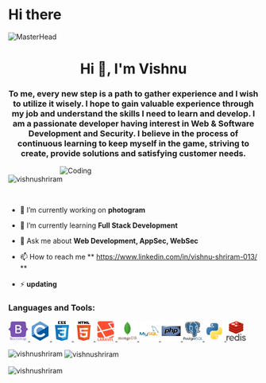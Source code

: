 # Hi there
![MasterHead](https://images.unsplash.com/photo-1566837945700-30057527ade0?ixlib=rb-1.2.1&ixid=MnwxMjA3fDB8MHxwaG90by1wYWdlfHx8fGVufDB8fHx8&auto=format&fit=crop&w=870&q=80)
<h1 align="center">Hi 👋, I'm Vishnu </h1>
<h3 align="center"> To me, every new step is a path to gather experience and I wish to utilize it wisely. I hope to gain valuable experience through my job and understand the skills I need to learn and develop. I am a passionate developer having interest in Web & Software Development and Security. I believe in the process of continuous learning to keep myself in the game, striving to create, provide solutions and satisfying customer needs. 
</h3>
<img align="right" alt="Coding" width="400" src="https://media3.giphy.com/media/TilmLMmWrRYYHjLfub/giphy.gif?cid=ecf05e47uj63yal6fxasrsu9as8wxkffa5lkqjaftxi853q7&rid=giphy.gif&ct=g">

<p align="left"> <img src="https://komarev.com/ghpvc/?username=vishnushriram&label=Profile%20views&color=0e75b6&style=flat" alt="vishnushriram" /> </p>

<p align="left"> <a href="https://twitter.com/" target="blank"><img src="https://img.shields.io/twitter/follow/?logo=twitter&style=for-the-badge" alt="" /></a> </p>

- 🔭 I’m currently working on **photogram**

- 🌱 I’m currently learning **Full Stack Development**

- 💬 Ask me about **Web Development, AppSec, WebSec**

- 📫 How to reach me ** https://www.linkedin.com/in/vishnu-shriram-013/ **

- ⚡ **updating**


<p align="left">
</p>

<h3 align="left">Languages and Tools:</h3>
<p align="left"> <a href="https://getbootstrap.com" target="_blank" rel="noreferrer"> <img src="https://raw.githubusercontent.com/devicons/devicon/master/icons/bootstrap/bootstrap-plain-wordmark.svg" alt="bootstrap" width="40" height="40"/> </a> <a href="https://www.cprogramming.com/" target="_blank" rel="noreferrer"> <img src="https://raw.githubusercontent.com/devicons/devicon/master/icons/c/c-original.svg" alt="c" width="40" height="40"/> </a> <a href="https://www.w3schools.com/css/" target="_blank" rel="noreferrer"> <img src="https://raw.githubusercontent.com/devicons/devicon/master/icons/css3/css3-original-wordmark.svg" alt="css3" width="40" height="40"/> </a> <a href="https://www.w3.org/html/" target="_blank" rel="noreferrer"> <img src="https://raw.githubusercontent.com/devicons/devicon/master/icons/html5/html5-original-wordmark.svg" alt="html5" width="40" height="40"/> </a> <a href="https://laravel.com/" target="_blank" rel="noreferrer"> <img src="https://raw.githubusercontent.com/devicons/devicon/master/icons/laravel/laravel-plain-wordmark.svg" alt="laravel" width="40" height="40"/> </a> <a href="https://www.mongodb.com/" target="_blank" rel="noreferrer"> <img src="https://raw.githubusercontent.com/devicons/devicon/master/icons/mongodb/mongodb-original-wordmark.svg" alt="mongodb" width="40" height="40"/> </a> <a href="https://www.mysql.com/" target="_blank" rel="noreferrer"> <img src="https://raw.githubusercontent.com/devicons/devicon/master/icons/mysql/mysql-original-wordmark.svg" alt="mysql" width="40" height="40"/> </a> <a href="https://www.php.net" target="_blank" rel="noreferrer"> <img src="https://raw.githubusercontent.com/devicons/devicon/master/icons/php/php-original.svg" alt="php" width="40" height="40"/> </a> <a href="https://www.postgresql.org" target="_blank" rel="noreferrer"> <img src="https://raw.githubusercontent.com/devicons/devicon/master/icons/postgresql/postgresql-original-wordmark.svg" alt="postgresql" width="40" height="40"/> </a> <a href="https://www.python.org" target="_blank" rel="noreferrer"> <img src="https://raw.githubusercontent.com/devicons/devicon/master/icons/python/python-original.svg" alt="python" width="40" height="40"/> </a> <a href="https://redis.io" target="_blank" rel="noreferrer"> <img src="https://raw.githubusercontent.com/devicons/devicon/master/icons/redis/redis-original-wordmark.svg" alt="redis" width="40" height="40"/> </a> </p>

<p><img align="left" src="https://github-readme-stats.vercel.app/api/top-langs?username=vishnushriram&show_icons=true&locale=en&layout=compact" alt="vishnushriram" /></p>

<p>&nbsp;<img align="center" src="https://github-readme-stats.vercel.app/api?username=vishnushriram&show_icons=true&locale=en" alt="vishnushriram" /></p>

<p><img align="center" src="https://github-readme-streak-stats.herokuapp.com/?user=vishnushriram&" alt="vishnushriram" /></p>
